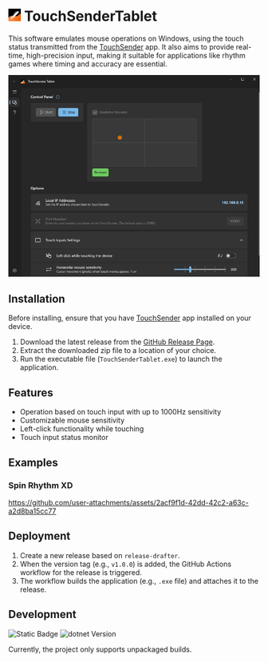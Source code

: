 # <img src="TouchSenderTablet.GUI/Assets/StoreLogo.scale-100.png" height="25" /> TouchSenderTablet

This software emulates mouse operations on Windows, using the touch status transmitted from the [TouchSender](https://github.com/voltaney/touch-sender) app.
It also aims to provide real-time, high-precision input, making it suitable for applications like rhythm games where timing and accuracy are essential.


<img src="docs/assets/main_page.jpg" width="600" />

## Installation

Before installing, ensure that you have [TouchSender](https://github.com/voltaney/touch-sender) app installed on your device.

1. Download the latest release from the [GitHub Release Page](https://github.com/voltaney/TouchSenderTablet/releases).
2. Extract the downloaded zip file to a location of your choice.
3. Run the executable file (`TouchSenderTablet.exe`) to launch the application.

## Features

- Operation based on touch input with up to 1000Hz sensitivity
- Customizable mouse sensitivity
- Left-click functionality while touching
- Touch input status monitor

## Examples

### Spin Rhythm XD

https://github.com/user-attachments/assets/2acf9f1d-42dd-42c2-a63c-a2d8ba15cc77

## Deployment

1. Create a new release based on `release-drafter`.
1. When the version tag (e.g., `v1.0.0`) is added, the GitHub Actions workflow for the release is triggered.
1. The workflow builds the application (e.g., `.exe` file) and attaches it to the release.

## Development

![Static Badge](https://img.shields.io/badge/WinUI-3-blue)
![dotnet Version](https://img.shields.io/badge/.NET-9.0-blueviolet)

Currently, the project only supports unpackaged builds.